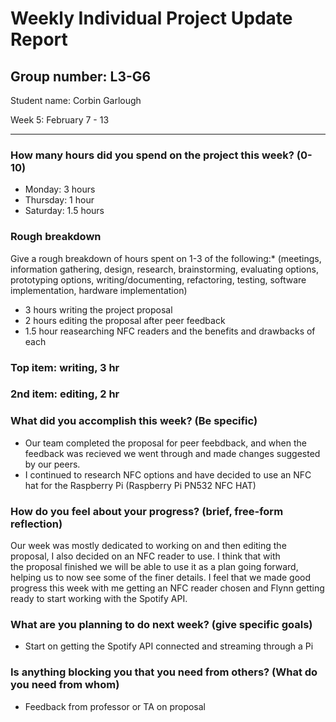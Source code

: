 # Weekly Individual Project Update Report
## Group number: L3-G6
Student name: Corbin Garlough  

Week 5: February 7 - 13   
___
### How many hours did you spend on the project this week? (0-10)  

- Monday: 3 hours  
- Thursday: 1 hour  
- Saturday: 1.5 hours  

### Rough breakdown  
Give a rough breakdown of hours spent on 1-3 of the following:* (meetings, 
information gathering, design, research, brainstorming, evaluating options, 
prototyping options, writing/documenting, refactoring, testing, software 
implementation, hardware implementation)  

- 3 hours writing the project proposal  
- 2 hours editing the proposal after peer feedback
- 1.5 hour reasearching NFC readers and the benefits and drawbacks of each  

### Top item: writing, 3 hr  
### 2nd item: editing, 2 hr  

### What did you accomplish this week? (Be specific)  
- Our team completed the proposal for peer feebdback, and when the feedback was recieved we went through and made changes suggested by our peers.  
- I continued to research NFC options and have decided to use an NFC hat for the Raspberry Pi (Raspberry Pi PN532 NFC HAT)  

### How do you feel about your progress? (brief, free-form reflection)  

Our week was mostly dedicated to working on and then editing the proposal, I also decided on an NFC reader to use. I think that with  
the proposal finished we will be able to use it as a plan going forward, helping us to now see some of the finer details. I feel that we made good progress this week with me getting an NFC reader chosen and Flynn getting ready to start working with the Spotify API.

### What are you planning to do next week? (give specific goals)  
- Start on getting the Spotify API connected and streaming through a Pi


### Is anything blocking you that you need from others? (What do you need from whom)  
- Feedback from professor or TA on proposal
